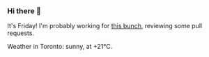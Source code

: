 ### Hi there :wave:

It's Friday! I'm probably working for [this bunch](https://github.com/kohofinancial), reviewing some pull requests.

Weather in Toronto: sunny, at +21°C.
